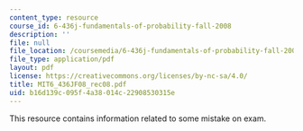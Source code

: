 ```yaml
---
content_type: resource
course_id: 6-436j-fundamentals-of-probability-fall-2008
description: ''
file: null
file_location: /coursemedia/6-436j-fundamentals-of-probability-fall-2008/b16d139c095f4a38014c22908530315e_MIT6_436JF08_rec08.pdf
file_type: application/pdf
layout: pdf
license: https://creativecommons.org/licenses/by-nc-sa/4.0/
title: MIT6_436JF08_rec08.pdf
uid: b16d139c-095f-4a38-014c-22908530315e
---
```

This resource contains information related to some mistake on exam.
